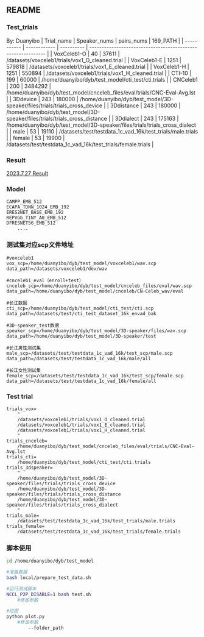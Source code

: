 ## README
### Test_trials
By: Duanyibo
| Trial_name  | Speaker_nums | pairs_nums | 169_PATH                                                     |
| ----------- | ------------ | ---------- | ------------------------------------------------------------ |
| VoxCeleb1-O | 40           | 37611      | /datasets/voxceleb1/trials/vox1_O_cleaned.trial              |
| VoxCeleb1-E | 1251         | 579818     | /datasets/voxceleb1/trials/vox1_E_cleaned.trial              |
| VoxCeleb1-H | 1251         | 550894     | /datasets/voxceleb1/trials/vox1_H_cleaned.trial              |
| CTI-10      | 199          | 60000      | /home/duanyibo/dyb/test_model/cti_test/cti.trials            |
| CNCeleb1    | 200          | 3484292    | /home/duanyibo/dyb/test_model/cnceleb_files/eval/trials/CNC-Eval-Avg.lst |
| 3Ddevice    | 243          | 180000     | /home/duanyibo/dyb/test_model/3D-speaker/files/trials/trials_cross_device |
| 3Ddistance  | 243          | 180000     | /home/duanyibo/dyb/test_model/3D-speaker/files/trials/trials_cross_distance |
| 3Ddialect   | 243          | 175163     | /home/duanyibo/dyb/test_model/3D-speaker/files/trials/trials_cross_dialect |
| male        | 53           | 19110      | /datasets/test/testdata_1c_vad_16k/test_trials/male.trials   |
| female      | 53           | 19900      | /datasets/test/testdata_1c_vad_16k/test_trials/female.trials |

### Result

[2023.7.27 Result](/home/duanyibo/dyb/test_model/Model_Result.md)

### Model

```
CAMPP_EMB_512 
ECAPA_TDNN_1024_EMB_192 
ERES2NET_BASE_EMB_192 
REPVGG_TINY_A0_EMB_512 
DFRESNET56_EMB_512  
	....
```

### 测试集对应scp文件地址

```
#voxceleb1
vox_scp=/home/duanyibo/dyb/test_model/voxceleb1/wav.scp
data_path=/datasets/voxceleb1/dev/wav

#cnceleb1_eval（enroll+test）
cnceleb_scp=/home/duanyibo/dyb/test_model/cnceleb_files/eval/wav.scp
data_path=/home/duanyibo/dyb/test_model/cnceleb/CN-Celeb_wav/eval

#长江数据
cti_scp=/home/duanyibo/dyb/test_model/cti_test/cti.scp
data_path=/datasets/test/cti_test_dataset_16k_envad_bak

#3D-speaker_test数据
speaker_scp=/home/duanyibo/dyb/test_model/3D-speaker/files/wav.scp
data_path=/home/duanyibo/dyb/test_model/3D-speaker/test

#长江男性测试集
male_scp=/datasets/test/testdata_1c_vad_16k/test_scp/male.scp
data_path=/datasets/test/testdata_1c_vad_16k/male/all

#长江女性测试集
female_scp=/datasets/test/testdata_1c_vad_16k/test_scp/female.scp
data_path=/datasets/test/testdata_1c_vad_16k/female/all
```

### Test trial

```
trials_vox=
	"
	/datasets/voxceleb1/trials/vox1_O_cleaned.trial 		
	/datasets/voxceleb1/trials/vox1_E_cleaned.trial 
	/datasets/voxceleb1/trials/vox1_H_cleaned.trial
	"
trials_cnceleb=
	/home/duanyibo/dyb/test_model/cnceleb_files/eval/trials/CNC-Eval-Avg.lst
trials_cti=
	/home/duanyibo/dyb/test_model/cti_test/cti.trials
trials_3dspeaker=
	"
	/home/duanyibo/dyb/test_model/3D-speaker/files/trials/trials_cross_device 	
	/home/duanyibo/dyb/test_model/3D-speaker/files/trials/trials_cross_distance 
	/home/duanyibo/dyb/test_model/3D-speaker/files/trials/trials_cross_dialect
	"
trials_male=
	/datasets/test/testdata_1c_vad_16k/test_trials/male.trials
trials_female=
	/datasets/test/testdata_1c_vad_16k/test_trials/female.trials
```

### 脚本使用

```bash
cd /home/duanyibo/dyb/test_model

#准备数据
bash local/prepare_test_data.sh 

#运行测试脚本 
NCCL_P2P_DISABLE=1 bash test.sh
	#修改参数

#绘图
python plot.py
	#修改参数
		--folder_path
```

